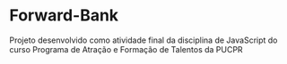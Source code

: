 # Forward-Bank
Projeto desenvolvido como atividade final da disciplina de JavaScript do curso Programa de Atração e Formação de Talentos da PUCPR
